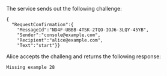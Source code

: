 
The service sends out the following challenge:

~~~~
{
  "RequestConfirmation":{
    "MessageId":"ND4F-UBBB-4TSK-2TQO-IOJ6-3LQY-45YB",
    "Sender":"console@example.com",
    "Recipient":"alice@example.com",
    "Text":"start"}}
~~~~

Alice accepts the challeng and returns the following response:


~~~~
Missing example 28
~~~~




